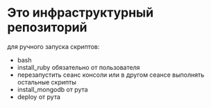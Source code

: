 # Это инфраструктурный репозиторий
для ручного запуска скриптов:
* bash
* install_ruby обязательно от пользователя
* перезапустить сеанс консоли или в другом сеансе выполнять остальные скрипты
* install_mongodb от рута
* deploy от рута
